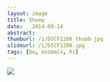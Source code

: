 ```yaml
---
layout: image
title: Sheep
date:   2014-09-14
abstract: 
thumburl: /i/DSCF1286_thumb.jpg
slideurl: /i/DSCF1286.jpg
tags: [bw, animals, hi]
---
```

![]({{site.url}}/i/DSCF1286.jpg)

